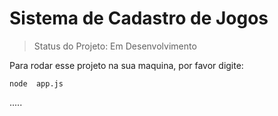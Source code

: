 <h1>Sistema de Cadastro de Jogos</h1>

> Status do Projeto: Em Desenvolvimento

Para rodar esse projeto na sua maquina, por favor digite:

```
node  app.js
```

.....
